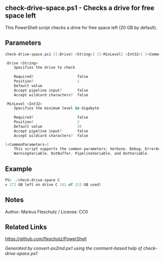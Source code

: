 ## check-drive-space.ps1 - Checks a drive for free space left

This PowerShell script checks a drive for free space left (20 GB by default).

## Parameters
```powershell
check-drive-space.ps1 [[-Drive] <String>] [[-MinLevel] <Int32>] [<CommonParameters>]

-Drive <String>
    Specifies the drive to check
    
    Required?                    false
    Position?                    1
    Default value                
    Accept pipeline input?       false
    Accept wildcard characters?  false

-MinLevel <Int32>
    Specifies the minimum level in Gigabyte
    
    Required?                    false
    Position?                    2
    Default value                20
    Accept pipeline input?       false
    Accept wildcard characters?  false

[<CommonParameters>]
    This script supports the common parameters: Verbose, Debug, ErrorAction, ErrorVariable, WarningAction, 
    WarningVariable, OutBuffer, PipelineVariable, and OutVariable.
```

## Example
```powershell
PS> ./check-drive-space C
✔️ 172 GB left on drive C (61 of 233 GB used)

```

## Notes
Author: Markus Fleschutz / License: CC0

## Related Links
https://github.com/fleschutz/PowerShell

*Generated by convert-ps2md.ps1 using the comment-based help of check-drive-space.ps1*
